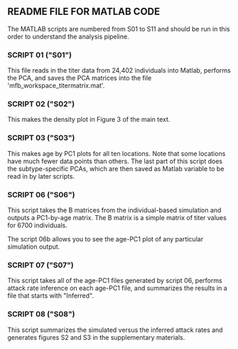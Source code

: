 ## README FILE FOR MATLAB CODE

The MATLAB scripts are numbered from S01 to S11 and should be run in this order to understand the analysis pipeline.

### SCRIPT 01 ("S01") 

This file reads in the titer data from 24,402 individuals into Matlab, performs the PCA, and saves the PCA matrices into the file 'mfb_workspace_titermatrix.mat'.

### SCRIPT 02 ("S02") 

This makes the density plot in Figure 3 of the main text.

### SCRIPT 03 ("S03") 

This makes age by PC1 plots for all ten locations.  Note that some locations have much fewer data points than others.  The last part of this script does the subtype-specific PCAs, which are then saved as Matlab variable to be read in by later scripts.

### SCRIPT 06 ("S06") 

This script takes the B matrices from the individual-based simulation and outputs a PC1-by-age matrix.  The B matrix is a simple matrix of titer values for 6700 individuals.

The script 06b allows you to see the age-PC1 plot of any particular simulation output.

### SCRIPT 07 ("S07") 

This script takes all of the age-PC1 files generated by script 06, performs attack rate inference on each age-PC1 file, and summarizes the results in a file that starts with "Inferred".

### SCRIPT 08 ("S08") 

This script summarizes the simulated versus the inferred attack rates and generates figures S2 and S3 in the supplementary materials.




